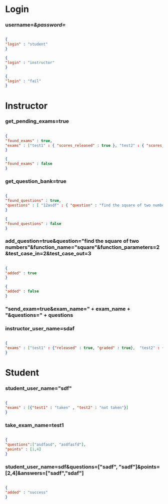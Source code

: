 # Login
### username=***&password=***

```json

{
"login" : "student"
}

{
"login" : "instructor"
}

{
"login" : "fail"
}

```
# Instructor
### get_pending_exams=true

```json

{
"found_exams" : true,
"exams" : ["test1" : { "scores_released" : true }, "test2" : { "scores_released" : false} } ]
}

{
"found_exams" : false
}
```

### get_question_bank=true

```json

{
"found_questions" : true,
"questions" : [ "12asdf" : { "question" : "find the square of two numbers", "topic" : "recursion", "difficulty" : "hard" } ]
}

{
"found_questions" : false
}

```

### add_question=true&question="find the square of two numbers"&function_name="square"&function_parameters=2&test_case_in=2&test_case_out=3

```json

{
"added" : true
}

{
"added" : false
}

```

### "send_exam=true&exam_name=" + exam_name + "&questions=" + questions


### instructor_user_name=sdaf

```json

{
"exams" : ["test1" : {"released" : true, "graded" : true},  "test2" : {"released" : false, "graded" : true}]
}

```


# Student

### student_user_name="sdf"

```json

{
"exams" : [{"test1" : "taken" , "test2" : "not taken"}]
}

```


### take_exam_name=test1


```json

{
"questions":["asdfasd", "asdfasfd"], 
"points" : [1,4]
}

```

### student_user_name=sdf&questions=["sadf", "sadf"]&points=[2,4]&answers=["sadf","sdaf"]


```json

{
"added" : "success"
}

```

